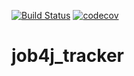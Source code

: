 [![Build Status](https://app.travis-ci.com/i1rr/job4j_grabber.svg?branch=master)](https://app.travis-ci.com/github/i1rr/job4j_grabber)
[![codecov](https://codecov.io/gh/i1rr/job4j_grabber/branch/main/graph/badge.svg?token=Z6SFuKC7kO)](https://codecov.io/gh/i1rr/job4j_grabber)
# job4j_tracker